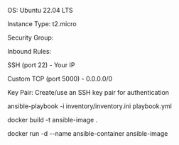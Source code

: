 OS: Ubuntu 22.04 LTS

Instance Type: t2.micro

Security Group:

Inbound Rules:

SSH (port 22) - Your IP

Custom TCP (port 5000) - 0.0.0.0/0

Key Pair: Create/use an SSH key pair for authentication


ansible-playbook -i inventory/inventory.ini playbook.yml

docker build -t ansible-image .

docker run -d --name ansible-container ansible-image